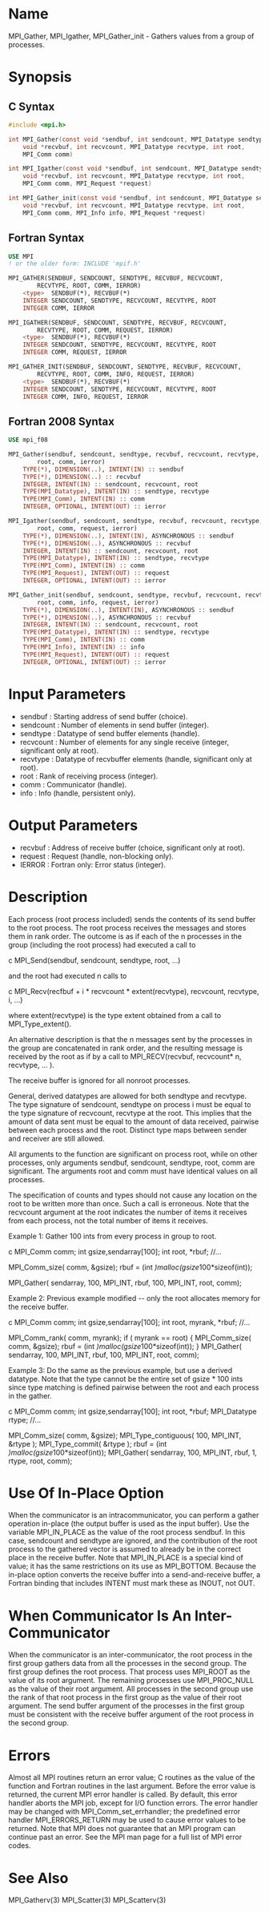 # Name

MPI_Gather, MPI_Igather, MPI_Gather_init - Gathers values from a group of processes.

# Synopsis

## C Syntax

```c
#include <mpi.h>

int MPI_Gather(const void *sendbuf, int sendcount, MPI_Datatype sendtype,
	void *recvbuf, int recvcount, MPI_Datatype recvtype, int root,
	MPI_Comm comm)

int MPI_Igather(const void *sendbuf, int sendcount, MPI_Datatype sendtype,
	void *recvbuf, int recvcount, MPI_Datatype recvtype, int root,
	MPI_Comm comm, MPI_Request *request)

int MPI_Gather_init(const void *sendbuf, int sendcount, MPI_Datatype sendtype,
	void *recvbuf, int recvcount, MPI_Datatype recvtype, int root,
	MPI_Comm comm, MPI_Info info, MPI_Request *request)
```


## Fortran Syntax

```fortran
USE MPI
! or the older form: INCLUDE 'mpif.h'

MPI_GATHER(SENDBUF, SENDCOUNT, SENDTYPE, RECVBUF, RECVCOUNT,
    	RECVTYPE, ROOT, COMM, IERROR)
    <type>	SENDBUF(*), RECVBUF(*)
    INTEGER	SENDCOUNT, SENDTYPE, RECVCOUNT, RECVTYPE, ROOT
    INTEGER	COMM, IERROR

MPI_IGATHER(SENDBUF, SENDCOUNT, SENDTYPE, RECVBUF, RECVCOUNT,
    	RECVTYPE, ROOT, COMM, REQUEST, IERROR)
    <type>	SENDBUF(*), RECVBUF(*)
    INTEGER	SENDCOUNT, SENDTYPE, RECVCOUNT, RECVTYPE, ROOT
    INTEGER	COMM, REQUEST, IERROR

MPI_GATHER_INIT(SENDBUF, SENDCOUNT, SENDTYPE, RECVBUF, RECVCOUNT,
    	RECVTYPE, ROOT, COMM, INFO, REQUEST, IERROR)
    <type>	SENDBUF(*), RECVBUF(*)
    INTEGER	SENDCOUNT, SENDTYPE, RECVCOUNT, RECVTYPE, ROOT
    INTEGER	COMM, INFO, REQUEST, IERROR
```


## Fortran 2008 Syntax

```fortran
USE mpi_f08

MPI_Gather(sendbuf, sendcount, sendtype, recvbuf, recvcount, recvtype,
    	root, comm, ierror)
    TYPE(*), DIMENSION(..), INTENT(IN) :: sendbuf
    TYPE(*), DIMENSION(..) :: recvbuf
    INTEGER, INTENT(IN) :: sendcount, recvcount, root
    TYPE(MPI_Datatype), INTENT(IN) :: sendtype, recvtype
    TYPE(MPI_Comm), INTENT(IN) :: comm
    INTEGER, OPTIONAL, INTENT(OUT) :: ierror

MPI_Igather(sendbuf, sendcount, sendtype, recvbuf, recvcount, recvtype,
    	root, comm, request, ierror)
    TYPE(*), DIMENSION(..), INTENT(IN), ASYNCHRONOUS :: sendbuf
    TYPE(*), DIMENSION(..), ASYNCHRONOUS :: recvbuf
    INTEGER, INTENT(IN) :: sendcount, recvcount, root
    TYPE(MPI_Datatype), INTENT(IN) :: sendtype, recvtype
    TYPE(MPI_Comm), INTENT(IN) :: comm
    TYPE(MPI_Request), INTENT(OUT) :: request
    INTEGER, OPTIONAL, INTENT(OUT) :: ierror

MPI_Gather_init(sendbuf, sendcount, sendtype, recvbuf, recvcount, recvtype,
    	root, comm, info, request, ierror)
    TYPE(*), DIMENSION(..), INTENT(IN), ASYNCHRONOUS :: sendbuf
    TYPE(*), DIMENSION(..), ASYNCHRONOUS :: recvbuf
    INTEGER, INTENT(IN) :: sendcount, recvcount, root
    TYPE(MPI_Datatype), INTENT(IN) :: sendtype, recvtype
    TYPE(MPI_Comm), INTENT(IN) :: comm
    TYPE(MPI_Info), INTENT(IN) :: info
    TYPE(MPI_Request), INTENT(OUT) :: request
    INTEGER, OPTIONAL, INTENT(OUT) :: ierror
```



# Input Parameters

* sendbuf : Starting address of send buffer (choice).
* sendcount : Number of elements in send buffer (integer).
* sendtype : Datatype of send buffer elements (handle).
* recvcount : Number of elements for any single receive (integer, significant only
at root).
* recvtype : Datatype of recvbuffer elements (handle, significant only at root).
* root : Rank of receiving process (integer).
* comm : Communicator (handle).
* info : Info (handle, persistent only).


# Output Parameters

* recvbuf : Address of receive buffer (choice, significant only at root).
* request : Request (handle, non-blocking only).
* IERROR : Fortran only: Error status (integer).

# Description

Each process (root process included) sends the contents of its send
buffer to the root process. The root process receives the messages and
stores them in rank order. The outcome is as if each of the n processes
in the group (including the root process) had executed a call to

c
MPI_Send(sendbuf, sendcount, sendtype, root, ...)


and the root had executed n calls to

c
MPI_Recv(recfbuf + i * recvcount * extent(recvtype), recvcount, recvtype, i, ...)


where extent(recvtype) is the type extent obtained from a call to
MPI_Type_extent().

An alternative description is that the n messages sent by the processes
in the group are concatenated in rank order, and the resulting message
is received by the root as if by a call to MPI_RECV(recvbuf, recvcount*
n, recvtype, ... ).

The receive buffer is ignored for all nonroot processes.

General, derived datatypes are allowed for both sendtype and recvtype.
The type signature of sendcount, sendtype on process i must be equal to
the type signature of recvcount, recvtype at the root. This implies that
the amount of data sent must be equal to the amount of data received,
pairwise between each process and the root. Distinct type maps between
sender and receiver are still allowed.

All arguments to the function are significant on process root, while on
other processes, only arguments sendbuf, sendcount, sendtype, root, comm
are significant. The arguments root and comm must have identical values
on all processes.

The specification of counts and types should not cause any location on
the root to be written more than once. Such a call is erroneous.
Note that the recvcount argument at the root indicates the number of
items it receives from each process, not the total number of items it
receives.

Example 1: Gather 100 ints from every process in group to root.

c
MPI_Comm comm;
int gsize,sendarray[100];
int root, *rbuf;
//...

MPI_Comm_size( comm, &gsize);
rbuf = (int *)malloc(gsize*100*sizeof(int));

MPI_Gather( sendarray, 100, MPI_INT, rbuf, 100, MPI_INT, root, comm);


Example 2: Previous example modified -- only the root allocates
memory for the receive buffer.

c
MPI_Comm comm;
int gsize,sendarray[100];
int root, myrank, *rbuf;
//...

MPI_Comm_rank( comm, myrank);
if ( myrank == root) {
    MPI_Comm_size( comm, &gsize);
    rbuf = (int *)malloc(gsize*100*sizeof(int));
}
MPI_Gather( sendarray, 100, MPI_INT, rbuf, 100, MPI_INT, root, comm);


Example 3: Do the same as the previous example, but use a derived
datatype. Note that the type cannot be the entire set of gsize * 100
ints since type matching is defined pairwise between the root and each
process in the gather.

c
MPI_Comm comm;
int gsize,sendarray[100];
int root, *rbuf;
MPI_Datatype rtype;
//...

MPI_Comm_size( comm, &gsize);
MPI_Type_contiguous( 100, MPI_INT, &rtype );
MPI_Type_commit( &rtype );
rbuf = (int *)malloc(gsize*100*sizeof(int));
MPI_Gather( sendarray, 100, MPI_INT, rbuf, 1, rtype, root, comm);


# Use Of In-Place Option

When the communicator is an intracommunicator, you can perform a gather operation in-place (the output buffer is used as the input buffer).  Use the variable MPI_IN_PLACE as the value of the root process sendbuf.  In this case, sendcount and sendtype are ignored, and the contribution of the root process to the gathered vector is assumed to already be in the correct place in the receive buffer.
Note that MPI_IN_PLACE is a special kind of value; it has the same restrictions on its use as MPI_BOTTOM.
Because the in-place option converts the receive buffer into a send-and-receive buffer, a Fortran binding that includes INTENT must mark these as INOUT, not OUT.

# When Communicator Is An Inter-Communicator

When the communicator is an inter-communicator, the root process in the first group gathers data from all the processes in the second group.  The first group defines the root process.  That process uses MPI_ROOT as the value of its root argument.  The remaining processes use MPI_PROC_NULL as the value of their root argument.  All processes in the second group use the rank of that root process in the first group as the value of their root argument.   The send buffer argument of the processes in the first group must be consistent with the receive buffer argument of the root process in the second group.

# Errors

Almost all MPI routines return an error value; C routines as the value
of the function and Fortran routines in the last argument.
Before the error value is returned, the current MPI error handler is
called. By default, this error handler aborts the MPI job, except for
I/O function errors. The error handler may be changed with
MPI_Comm_set_errhandler; the predefined error handler MPI_ERRORS_RETURN
may be used to cause error values to be returned. Note that MPI does not
guarantee that an MPI program can continue past an error.
See the MPI man page for a full list of MPI error codes.

# See Also

MPI_Gatherv(3)
MPI_Scatter(3)
MPI_Scatterv(3)

